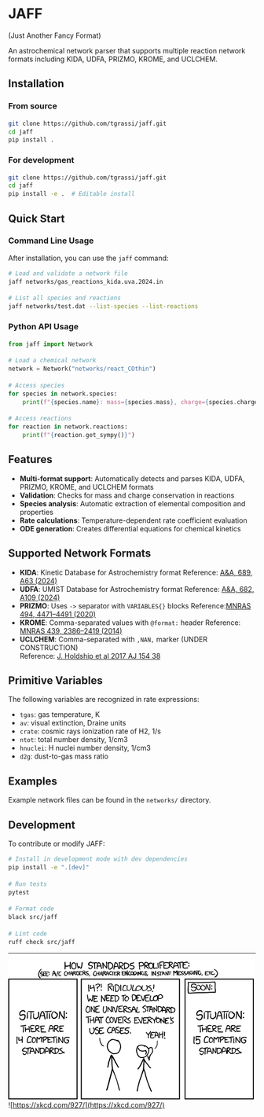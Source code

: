 # JAFF
(Just Another Fancy Format)

An astrochemical network parser that supports multiple reaction network formats including KIDA, UDFA, PRIZMO, KROME, and UCLCHEM.

## Installation

### From source
```bash
git clone https://github.com/tgrassi/jaff.git
cd jaff
pip install .
```

### For development
```bash
git clone https://github.com/tgrassi/jaff.git
cd jaff
pip install -e .  # Editable install
```

## Quick Start

### Command Line Usage

After installation, you can use the `jaff` command:

```bash
# Load and validate a network file
jaff networks/gas_reactions_kida.uva.2024.in

# List all species and reactions
jaff networks/test.dat --list-species --list-reactions
```

### Python API Usage

```python
from jaff import Network

# Load a chemical network
network = Network("networks/react_COthin")

# Access species
for species in network.species:
    print(f"{species.name}: mass={species.mass}, charge={species.charge}")

# Access reactions
for reaction in network.reactions:
    print(f"{reaction.get_sympy()}")
```

## Features

- **Multi-format support**: Automatically detects and parses KIDA, UDFA, PRIZMO, KROME, and UCLCHEM formats
- **Validation**: Checks for mass and charge conservation in reactions
- **Species analysis**: Automatic extraction of elemental composition and properties
- **Rate calculations**: Temperature-dependent rate coefficient evaluation
- **ODE generation**: Creates differential equations for chemical kinetics

## Supported Network Formats

- **KIDA**: Kinetic Database for Astrochemistry format
    Reference: [A&A, 689, A63 (2024)](https://doi.org/10.1051/0004-6361/202450606)
- **UDFA**: UMIST Database for Astrochemistry format
    Reference: [A&A, 682, A109 (2024)](https://doi.org/10.1051/0004-6361/202346908)
- **PRIZMO**: Uses `->` separator with `VARIABLES{}` blocks
    Reference:[MNRAS 494, 4471–4491 (2020)](https://doi.org/10.1093/mnras/staa971)
- **KROME**: Comma-separated values with `@format:` header
    Reference: [MNRAS 439, 2386–2419 (2014)](https://doi.org/10.1093/mnras/stu114)
- **UCLCHEM**: Comma-separated with `,NAN,` marker (UNDER CONSTRUCTION)     
    Reference: [J. Holdship et al 2017 AJ 154 38](https://doi.org/10.3847/1538-3881/aa773f)

## Primitive Variables

The following variables are recognized in rate expressions:

- `tgas`: gas temperature, K      
- `av`: visual extinction, Draine units      
- `crate`: cosmic rays ionization rate of H2, 1/s     
- `ntot`: total number density, 1/cm3      
- `hnuclei`: H nuclei number density, 1/cm3     
- `d2g`: dust-to-gas mass ratio     

## Examples

Example network files can be found in the `networks/` directory.

## Development

To contribute or modify JAFF:

```bash
# Install in development mode with dev dependencies
pip install -e ".[dev]"

# Run tests
pytest

# Format code
black src/jaff

# Lint code
ruff check src/jaff
```

-----------------------------
![xkcd:927](./assets/xkcd.png)               
![https://xkcd.com/927/](https://xkcd.com/927/)
